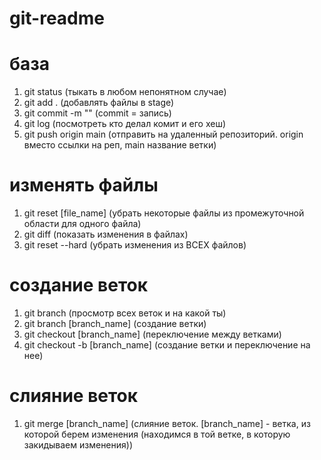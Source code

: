 # git-readme

# база 
1. git status (тыкать в любом непонятном случае)
2. git add . (добавлять файлы в stage)
3. git commit -m "" (commit = запись)
4. git log  (посмотреть кто делал комит и его хеш)
5. git push origin main (отправить на удаленный репозиторий. origin вместо ссылки на реп, main название ветки)
# изменять файлы
1. git reset [file_name] (убрать некоторые файлы из промежуточной области для одного файла)
2. git diff (показать изменения в файлах)
3. git reset --hard (убрать изменения из ВСЕХ файлов)
# создание веток
1. git branch (просмотр всех веток и на какой ты) 
2. git branch [branch_name] (создание ветки)
3. git checkout [branch_name] (переключение между ветками)
4. git checkout -b [branch_name] (создание ветки и переключение на нее)
# слияние веток
1. git merge [branch_name] (слияние веток. [branch_name] - ветка, из которой берем изменения (находимся в той ветке, в которую закидываем изменения))

